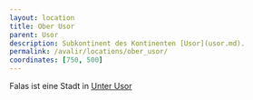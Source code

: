 ```yaml
---
layout: location
title: Ober Usor
parent: Usor
description: Subkontinent des Kontinenten [Usor](usor.md).
permalink: /avalir/locations/ober_usor/
coordinates: [750, 500]
---
```


Falas ist eine Stadt in [Unter Usor](../unter_usor)
